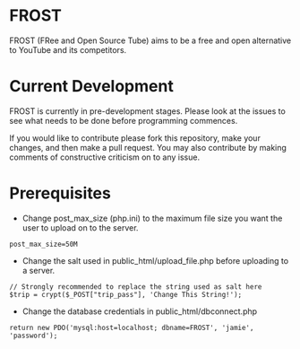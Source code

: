 FROST
=====

FROST (FRee and Open Source Tube) aims to be a free and open alternative to YouTube and its competitors.


Current Development
===================

FROST is currently in pre-development stages. Please look at the issues to see what needs to be done before programming commences.

If you would like to contribute please fork this repository, make your changes, and then make a pull request. You may also contribute by making comments of constructive criticism on to any issue.


Prerequisites
=============

* Change post_max_size (php.ini) to the maximum file size you want the user to upload on to the server.
```
post_max_size=50M
```

* Change the salt used in public_html/upload_file.php before uploading to a server.
```
// Strongly recommended to replace the string used as salt here
$trip = crypt($_POST["trip_pass"], 'Change This String!');
```

* Change the database credentials in public_html/dbconnect.php
```
return new PDO('mysql:host=localhost; dbname=FROST', 'jamie', 'password');
```
